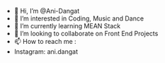 - 👋 Hi, I’m @Ani-Dangat
- 👀 I’m interested in Coding, Music and Dance
- 🌱 I’m currently learning MEAN Stack
- 💞️ I’m looking to collaborate on Front End Projects
- 📫 How to reach me :
- Instagram: ani.dangat

<!---
Ani-Dangat/Ani-Dangat is a ✨ special ✨ repository because its `README.md` (this file) appears on your GitHub profile.
You can click the Preview link to take a look at your changes.
--->
